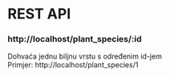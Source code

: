 
# REST API

### http://localhost/plant_species/:id
Dohvaća jednu biljnu vrstu s određenim id-jem  
Primjer: http://localhost/plant_species/1 

